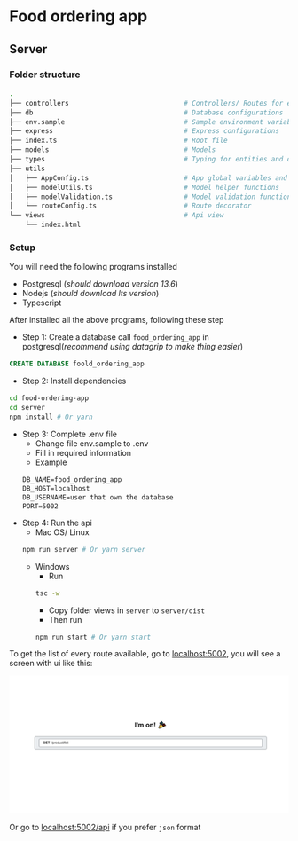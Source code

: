 # Food ordering app

## Server

### Folder structure

```bash
.
├── controllers                             # Controllers/ Routes for each entity
├── db                                      # Database configurations
├── env.sample                              # Sample environment variables
├── express                                 # Express configurations
├── index.ts                                # Root file
├── models                                  # Models
├── types                                   # Typing for entities and other stuff
├── utils
│   ├── AppConfig.ts                        # App global variables and configurations
│   ├── modelUtils.ts                       # Model helper functions
│   ├── modelValidation.ts                  # Model validation functions
│   └── routeConfig.ts                      # Route decorator
└── views                                   # Api view
    └── index.html
```

### Setup

You will need the following programs installed

- Postgresql (_should download version 13.6_)
- Nodejs (_should download lts version_)
- Typescript

After installed all the above programs, following these step

- Step 1: Create a database call `food_ordering_app` in postgresql(_recommend using datagrip to make thing easier_)

```sql
CREATE DATABASE foold_ordering_app
```

- Step 2: Install dependencies

```bash
cd food-ordering-app
cd server
npm install # Or yarn
```

- Step 3: Complete .env file
  - Change file env.sample to .env
  - Fill in required information
  - Example
  ```
  DB_NAME=food_ordering_app
  DB_HOST=localhost
  DB_USERNAME=user that own the database
  PORT=5002
  ```
- Step 4: Run the api
  - Mac OS/ Linux
  ```bash
  npm run server # Or yarn server
  ```
  - Windows
    - Run
    ```bash
    tsc -w
    ```
    - Copy folder views in `server` to `server/dist`
    - Then run
    ```bash
    npm run start # Or yarn start
    ```

To get the list of every route available, go to [localhost:5002](http://localhost:5002/),
you will see a screen with ui like this:

![api home page](assets/api-home-page-ui.png)

Or go to [localhost:5002/api](http://localhost:5002/api) if you prefer `json` format
